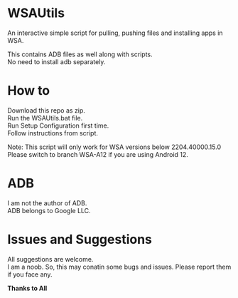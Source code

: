 # WSAUtils
An interactive simple script for pulling, pushing files and installing apps in WSA.


This contains ADB files as well along with scripts.<br />
No need to install adb separately.

# How to

Download this repo as zip.<br />
Run the WSAUtils.bat file.<br />
Run Setup Configuration first time.<br />
Follow instructions from script.


Note: This script will only work for WSA versions below 2204.40000.15.0 <br />
Please switch to branch WSA-A12 if you are using Android 12.

# ADB

I am not the author of ADB.<br />
ADB belongs to Google LLC.

# Issues and Suggestions

All suggestions are welcome.<br />
I am a noob. So, this may conatin some bugs and issues. Please report them if you face any.

**Thanks to All**
